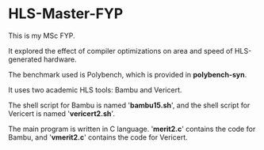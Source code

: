 # HLS-Master-FYP
This is my MSc FYP.  

It explored the effect of compiler optimizations on area and speed of HLS-generated hardware.  

The benchmark used is Polybench, which is provided in **polybench-syn**.  

It uses two academic HLS tools: Bambu and Vericert.  

The shell script for Bambu is named '**bambu15.sh**', and the shell script for Vericert is named '**vericert2.sh**'. 

The main program is written in C language. '**merit2.c**' contains the code for Bambu, and '**vmerit2.c**' contains the code for Vericert.
